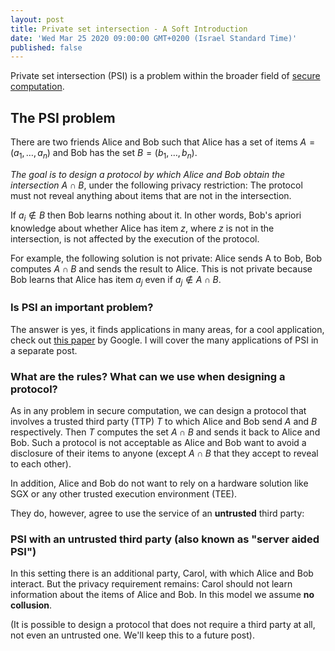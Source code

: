```yaml
---
layout: post
title: Private set intersection - A Soft Introduction
date: 'Wed Mar 25 2020 09:00:00 GMT+0200 (Israel Standard Time)'
published: false
---
```


Private set intersection (PSI) is a problem within the broader field of [secure computation](https://en.wikipedia.org/wiki/Secure_multi-party_computation).


## The PSI problem

There are two friends Alice and Bob such that Alice has a set of items $A=(a_1,\ldots,a_n)$ and Bob has the set $B=(b_1,\ldots,b_n)$.

_The goal is to design a protocol by which Alice and Bob obtain the intersection $A\cap B$_, under the following privacy restriction: The protocol must not reveal anything about items that are not in the intersection.

If $a_i\notin B$ then Bob learns nothing about it. In other words, Bob's apriori knowledge about whether Alice has item $z$, where $z$ is not in the intersection, is not affected by the execution of the protocol.

For example, the following solution is not private: Alice sends A to Bob, Bob computes $A\cap B$ and sends the result to Alice. This is not private because Bob learns that Alice has item $a_j$ even if $a_j\notin A\cap B$.

### Is PSI an important problem?

The answer is yes, it finds applications in many areas, for a cool application, check out [this paper](https://eprint.iacr.org/2017/738.pdf) by Google. I will cover the many applications of PSI in a separate post.

### What are the rules? What can we use when designing a protocol?

As in any problem in secure computation, we can design a protocol that involves a trusted third party (TTP) $T$ to which Alice and Bob send $A$ and $B$ respectively. Then $T$ computes the set $A\cap B$ and sends it back to Alice and Bob. Such a protocol is not acceptable as Alice and Bob want to avoid a disclosure of their items to anyone (except $A\cap B$ that they accept to reveal to each other).

In addition, Alice and Bob do not want to rely on a hardware solution like SGX or any other trusted execution environment (TEE).

They do, however, agree to use the service of an **untrusted** third party:

### PSI with an untrusted third party (also known as "server aided PSI")

In this setting there is an additional party, Carol, with which Alice and Bob interact. But the privacy requirement remains: Carol should not learn information about the items of Alice and Bob.
In this model we assume **no collusion**.

(It is possible to design a protocol that does not require a third party at all, not even an untrusted one. We'll keep this to a future post).







